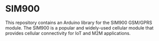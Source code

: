 # SIM900
This repository contains an Arduino library for the SIM900 GSM/GPRS module. The SIM900 is a popular and widely-used cellular module that provides cellular connectivity for IoT and M2M applications.
